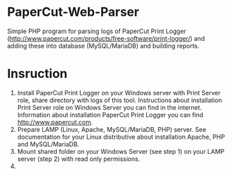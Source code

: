 # PaperCut-Web-Parser
Simple PHP program for parsing logs of PaperCut Print Logger (http://www.papercut.com/products/free-software/print-logger/) and adding these into database (MySQL/MariaDB) and building reports.

# Insruction
1. Install PaperCut Print Logger on your Windows server with Print Server role, share directory with logs of this tool.
Instructions about installation Print Server role on Windows Server you can find in the internet.
Information about installation PaperCut Print Logger you can find http://www.papercut.com.
2. Prepare LAMP (Linux, Apache, MySQL/MariaDB, PHP) server. See documentation for your Linux distributive about installation Apache, PHP and MySQL/MariaDB.
3. Mount shared folder on your Windows Server (see step 1) on your LAMP server (step 2) with read only permissions.
4. 
